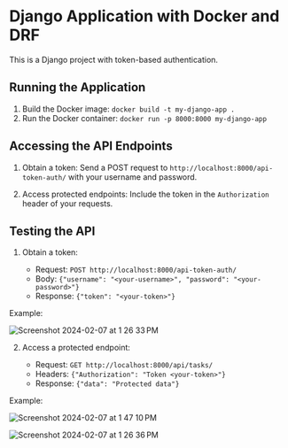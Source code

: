 # Django Application with Docker and DRF

This is a Django project with token-based authentication.

## Running the Application

1. Build the Docker image: `docker build -t my-django-app .`
2. Run the Docker container: `docker run -p 8000:8000 my-django-app`

## Accessing the API Endpoints

1. Obtain a token: Send a POST request to `http://localhost:8000/api-token-auth/` with your username and password.

2. Access protected endpoints: Include the token in the `Authorization` header of your requests.

## Testing the API

1. Obtain a token:

   - Request: `POST http://localhost:8000/api-token-auth/`
   - Body: `{"username": "<your-username>", "password": "<your-password>"}`
   - Response: `{"token": "<your-token>"}`
  
Example:
  
![Screenshot 2024-02-07 at 1 26 33 PM](https://github.com/izzatkarimov/django_task/assets/108251704/879b5098-2d05-42a1-be17-064bd41f8479)

2. Access a protected endpoint:

   - Request: `GET http://localhost:8000/api/tasks/`
   - Headers: `{"Authorization": "Token <your-token>"}`
   - Response: `{"data": "Protected data"}`

Example:

![Screenshot 2024-02-07 at 1 47 10 PM](https://github.com/izzatkarimov/django_task/assets/108251704/8d336726-f987-4fb5-8a2d-abb2722a86d0)

  
![Screenshot 2024-02-07 at 1 26 36 PM](https://github.com/izzatkarimov/django_task/assets/108251704/849d9130-01f8-4465-b91b-48cdc4b33876)
